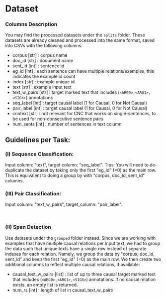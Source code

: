 # Dataset

### Columns Description

You may find the processed datasets under the `splits` folder. These datasets are already cleaned and processed into the same format, saved into CSVs with the following columns:

* corpus [str] : corpus name
* doc_id [str] : document name
* sent_id [int] : sentence id
* eg_id [int] : each sentence can have multiple relations/examples, this indicates the example id count
* index [str] : example unique id 
* text [str] : example input text 
* text_w_pairs [str] : target marked text that includes (`<ARG0>,<ARG1>,<SIGX>`) annotations
* seq_label [int] : target causal label (1 for Causal, 0 for Not Causal)
* pair_label [int] : target causal label (1 for Causal, 0 for Not Causal)
* context [str] : not relevant for CNC that works on single-sentences, to be used for non-consecutive sentence pairs
* num_sents [int] : number of sentences in text column

## Guidelines per Task:

### (I) Sequence Classification:
Input column: "text", target column: "seq_label".
Tips: You will need to de-duplicate the dataset by taking only the first "eg_id" (=0) as the main row. This is equivalent to doing a group by with "corpus, doc_id, sent_id" columns. 

### (III) Pair Classification:
Input column: "text_w_pairs", target_column: "pair_label".

<br>

### (II) Span Detection
Use datasets under the `grouped` folder instead. Since we are working with examples that have multiple causal relations per input text, we had to group the data such that unique texts have a single row instead of separate indexes for each relation. Namely, we group the data by "corpus, doc_id, sent_id" and keep the first "eg_id" (=0) as the main row. We then create two additional columns to reflect multiple causal relations, if available:
* causal_text_w_pairs [list] : list of up to three causal target marked text that includes (`<ARG0>,<ARG1>,<SIGX>`) annotations. if no causal relation exists, an empty list is returned.
* num_rs [int] : length of list in causal_text_w_pairs